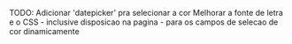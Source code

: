 TODO:
Adicionar 'datepicker' pra selecionar a cor
Melhorar a fonte de letra e o CSS - inclusive disposicao na pagina - para os campos de selecao de cor dinamicamente